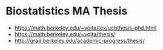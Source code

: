 # Biostatistics MA Thesis

- https://math.berkeley.edu/~vojta/tex/ucbthesis-phd.html
- https://math.berkeley.edu/~vojta/thesis/
- http://grad.berkeley.edu/academic-progress/thesis/
